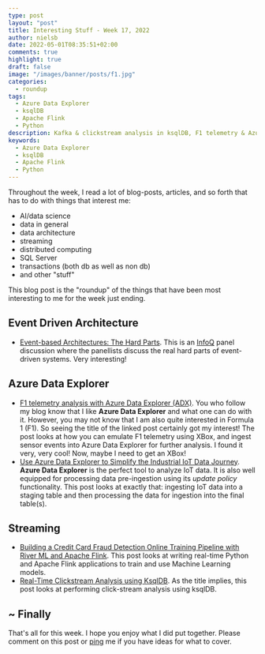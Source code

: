 ```yaml
---
type: post
layout: "post"
title: Interesting Stuff - Week 17, 2022
author: nielsb
date: 2022-05-01T08:35:51+02:00
comments: true
highlight: true
draft: false
image: "/images/banner/posts/f1.jpg"
categories:
  - roundup
tags:
  - Azure Data Explorer
  - ksqlDB
  - Apache Flink
  - Python
description: Kafka & clickstream analysis in ksqlDB, F1 telemetry & Azure Data Explorer, IoT & Azure Data Explorer, and other interesting topics!
keywords:
  - Azure Data Explorer
  - ksqlDB
  - Apache Flink
  - Python   
---
```


Throughout the week, I read a lot of blog-posts, articles, and so forth that has to do with things that interest me:

* AI/data science
* data in general
* data architecture
* streaming
* distributed computing
* SQL Server
* transactions (both db as well as non db)
* and other "stuff"

This blog post is the "roundup" of the things that have been most interesting to me for the week just ending.

<!--more-->

## Event Driven Architecture

* [Event-based Architectures: The Hard Parts][1]. This is an [InfoQ][iq] panel discussion where the panellists discuss the real hard parts of event-driven systems. Very interesting!

## Azure Data Explorer

* [F1 telemetry analysis with Azure Data Explorer (ADX)][2]. You who follow my blog know that I like **Azure Data Explorer** and what one can do with it. However, you may not know that I am also quite interested in Formula 1 (F1). So seeing the title of the linked post certainly got my interest! The post looks at how you can emulate F1 telemetry using XBox, and ingest sensor events into Azure Data Explorer for further analysis. I found it very, very cool! Now, maybe I need to get an XBox!
* [Use Azure Data Explorer to Simplify the Industrial IoT Data Journey][3]. **Azure Data Explorer** is the perfect tool to analyze IoT data. It is also well equipped for processing data pre-ingestion using its *update policy* functionality. This post looks at exactly that: ingesting IoT data into a staging table and then processing the data for ingestion into the final table(s).

## Streaming

* [Building a Credit Card Fraud Detection Online Training Pipeline with River ML and Apache Flink][4]. This post looks at writing real-time Python and Apache Flink applications to train and use Machine Learning models.
* [Real-Time Clickstream Analysis using KsqlDB][5]. As the title implies, this post looks at performing click-stream analysis using ksqlDB.

## ~ Finally

That's all for this week. I hope you enjoy what I did put together. Please comment on this post or [ping][ma] me if you have ideas for what to cover.

[ma]: mailto:niels.it.berglund@gmail.com
[mp]: https://blog.acolyer.org
[iq]: https://www.infoq.com/
[ew]: http://sqlonice.com/
[re]: http://blog.revolutionanalytics.com
[sqsk]: https://www.sqlskills.com
[mdaveyblog]: https://mdavey.wordpress.com/
[charlblog]: https://charlla.com/

[jovpop]: https://twitter.com/JovanPop_MSFT
[bobw]: https://twitter.com/bobwardms
[revod]: https://twitter.com/revodavid
[lonny]: https://twitter.com/sqL_handLe
[ewtw]: https://twitter.com/sqlOnIce
[buckw]: https://twitter.com/BuckWoodyMSFT
[mattw]: https://twitter.com/matthewwarren
[murba]: https://twitter.com/muratdemirbas
[daveda]: https://twitter.com/davidthecoder
[adcol]: https://twitter.com/adriancolyer
[jesrod]: https://twitter.com/jrdothoughts
[tomaz]: https://twitter.com/tomaz_tsql
[dataart]: https://twitter.com/dataartisans
[luis]: https://twitter.com/luis_de_sousa
[benstop]: https://twitter.com/benstopford
[conflu]: https://twitter.com/confluentinc
[tylert]: https://twitter.com/tyler_treat
[andrewng]: https://twitter.com/AndrewYNg
[lawr]: https://twitter.com/bytezn
[jue]: https://twitter.com/b0rk
[yan]: https://twitter.com/theburningmonk
[danny]: https://twitter.com/g9yuayon
[rmoff]: https://twitter.com/rmoff
[ryansw]: https://twitter.com/ryanswanstrom
[pabloc]: https://twitter.com/pabloc_ds
[mklep]: https://twitter.com/martinkl
[mdavey]: https://twitter.com/matt_davey
[jboner]: https://twitter.com/jboner
[joeduff]: https://twitter.com/funcOfJoe
[charl]: https://twitter.com/charllamprecht
[dbricks]: https://twitter.com/databricks
[adsit]: https://twitter.com/SitnikAdam
[vicky]: https://twitter.com/vickyharp
[dscentral]: https://twitter.com/DataScienceCtrl
[natemc]: https://twitter.com/natemcmaster
[ads]: https://twitter.com/azuredatastudio
[travw]: https://twitter.com/radtravis
[emilk]: https://twitter.com/IsTheArchitect
[netflx]: https://netflixtechblog.com/

[1]: https://www.infoq.com/presentations/event-driven-arch-challenges/
[2]: https://techcommunity.microsoft.com/t5/azure-data-explorer-blog/f1-telemetry-analysis-with-azure-data-explorer-adx/ba-p/3283911
[3]: https://techcommunity.microsoft.com/t5/internet-of-things-blog/use-azure-data-explorer-to-simplify-the-industrial-iot-data/ba-p/3292116
[4]: https://towardsdatascience.com/building-a-credit-card-fraud-detection-online-training-pipeline-with-river-ml-and-apache-flink-25549b89583d
[5]: https://medium.com/@datacouch/real-time-clickstream-analysis-using-ksqldb-ccd7f8a65bea
[6]: https://unsplash.com/@gustavocpo
[7]: https://unsplash.com/
